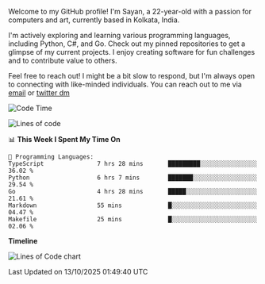 Welcome to my GitHub profile! I'm Sayan, a 22-year-old with a passion for computers and art, currently based in Kolkata, India.

I'm actively exploring and learning various programming languages, including Python, C#, and Go. Check out my pinned repositories to get a glimpse of my current projects. I enjoy creating software for fun challenges and to contribute value to others.

Feel free to reach out! I might be a bit slow to respond, but I'm always open to connecting with like-minded individuals. You can reach out to me via [email](mailto:me@sayanbiswas.in) or [twitter dm](https://twitter.com/TheDankDel)

<!--START_SECTION:waka-->
![Code Time](http://img.shields.io/badge/Code%20Time-2%2C388%20hrs%209%20mins-blue)

![Lines of code](https://img.shields.io/badge/From%20Hello%20World%20I%27ve%20Written-20.0%20million%20lines%20of%20code-blue)

📊 **This Week I Spent My Time On** 

```text
💬 Programming Languages: 
TypeScript               7 hrs 28 mins       █████████░░░░░░░░░░░░░░░░   36.02 % 
Python                   6 hrs 7 mins        ███████░░░░░░░░░░░░░░░░░░   29.54 % 
Go                       4 hrs 28 mins       █████░░░░░░░░░░░░░░░░░░░░   21.61 % 
Markdown                 55 mins             █░░░░░░░░░░░░░░░░░░░░░░░░   04.47 % 
Makefile                 25 mins             █░░░░░░░░░░░░░░░░░░░░░░░░   02.06 % 
```

**Timeline**

![Lines of Code chart](https://raw.githubusercontent.com/Dank-del/Dank-del/main/assets/bar_graph.png)


 Last Updated on 13/10/2025 01:49:40 UTC
<!--END_SECTION:waka-->
